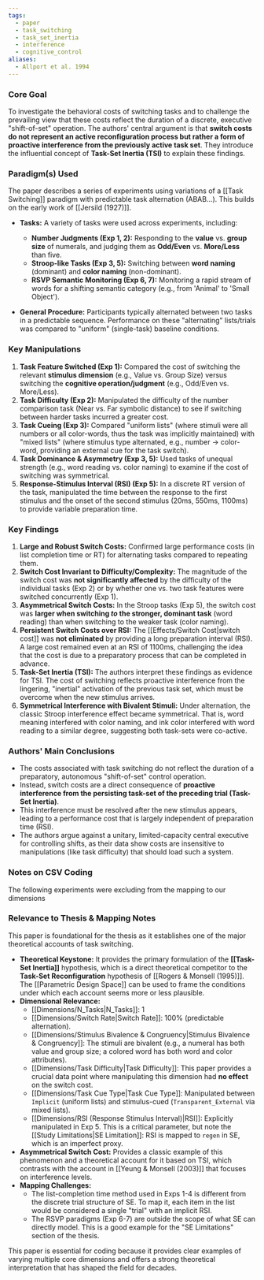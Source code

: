 ```yaml
---
tags:
  - paper
  - task_switching
  - task_set_inertia
  - interference
  - cognitive_control
aliases:
  - Allport et al. 1994
---
```

### Core Goal
To investigate the behavioral costs of switching tasks and to challenge the prevailing view that these costs reflect the duration of a discrete, executive "shift-of-set" operation. The authors' central argument is that **switch costs do not represent an active reconfiguration process but rather a form of proactive interference from the previously active task set**. They introduce the influential concept of **Task-Set Inertia (TSI)** to explain these findings.

### Paradigm(s) Used
The paper describes a series of experiments using variations of a [[Task Switching]] paradigm with predictable task alternation (ABAB...). This builds on the early work of [[Jersild (1927)]].

*   **Tasks:** A variety of tasks were used across experiments, including:
    *   **Number Judgments (Exp 1, 2):** Responding to the **value** vs. **group size** of numerals, and judging them as **Odd/Even** vs. **More/Less** than five.
    *   **Stroop-like Tasks (Exp 3, 5):** Switching between **word naming** (dominant) and **color naming** (non-dominant).
    *   **RSVP Semantic Monitoring (Exp 6, 7):** Monitoring a rapid stream of words for a shifting semantic category (e.g., from 'Animal' to 'Small Object').

*   **General Procedure:** Participants typically alternated between two tasks in a predictable sequence. Performance on these "alternating" lists/trials was compared to "uniform" (single-task) baseline conditions.

### Key Manipulations
1.  **Task Feature Switched (Exp 1):** Compared the cost of switching the relevant **stimulus dimension** (e.g., Value vs. Group Size) versus switching the **cognitive operation/judgment** (e.g., Odd/Even vs. More/Less).
2.  **Task Difficulty (Exp 2):** Manipulated the difficulty of the number comparison task (Near vs. Far symbolic distance) to see if switching between harder tasks incurred a greater cost.
3.  **Task Cueing (Exp 3):** Compared "uniform lists" (where stimuli were all numbers or all color-words, thus the task was implicitly maintained) with "mixed lists" (where stimulus type alternated, e.g., number -> color-word, providing an external cue for the task switch).
4.  **Task Dominance & Asymmetry (Exp 3, 5):** Used tasks of unequal strength (e.g., word reading vs. color naming) to examine if the cost of switching was symmetrical.
5.  **Response-Stimulus Interval (RSI) (Exp 5):** In a discrete RT version of the task, manipulated the time between the response to the first stimulus and the onset of the second stimulus (20ms, 550ms, 1100ms) to provide variable preparation time.

### Key Findings
1.  **Large and Robust Switch Costs:** Confirmed large performance costs (in list completion time or RT) for alternating tasks compared to repeating them.
2.  **Switch Cost Invariant to Difficulty/Complexity:** The magnitude of the switch cost was **not significantly affected** by the difficulty of the individual tasks (Exp 2) or by whether one vs. two task features were switched concurrently (Exp 1).
3.  **Asymmetrical Switch Costs:** In the Stroop tasks (Exp 5), the switch cost was **larger when switching *to* the stronger, dominant task** (word reading) than when switching to the weaker task (color naming).
4.  **Persistent Switch Costs over RSI:** The [[Effects/Switch Cost|switch cost]] was **not eliminated** by providing a long preparation interval (RSI). A large cost remained even at an RSI of 1100ms, challenging the idea that the cost is due to a preparatory process that can be completed in advance.
5.  **Task-Set Inertia (TSI):** The authors interpret these findings as evidence for TSI. The cost of switching reflects proactive interference from the lingering, "inertial" activation of the previous task set, which must be overcome when the new stimulus arrives.
6.  **Symmetrical Interference with Bivalent Stimuli:** Under alternation, the classic Stroop interference effect became symmetrical. That is, word meaning interfered with color naming, and ink color interfered with word reading to a similar degree, suggesting both task-sets were co-active.

### Authors' Main Conclusions
*   The costs associated with task switching do not reflect the duration of a preparatory, autonomous "shift-of-set" control operation.
*   Instead, switch costs are a direct consequence of **proactive interference from the persisting task-set of the preceding trial (Task-Set Inertia)**.
*   This interference must be resolved after the new stimulus appears, leading to a performance cost that is largely independent of preparation time (RSI).
*   The authors argue against a unitary, limited-capacity central executive for controlling shifts, as their data show costs are insensitive to manipulations (like task difficulty) that should load such a system.

### Notes on CSV Coding
The following experiments were excluding from the mapping to our dimensions
### Relevance to Thesis & Mapping Notes
This paper is foundational for the thesis as it establishes one of the major theoretical accounts of task switching.

*   **Theoretical Keystone:** It provides the primary formulation of the **[[Task-Set Inertia]]** hypothesis, which is a direct theoretical competitor to the **Task-Set Reconfiguration** hypothesis of [[Rogers & Monsell (1995)]]. The [[Parametric Design Space]] can be used to frame the conditions under which each account seems more or less plausible.
*   **Dimensional Relevance:**
    *   [[Dimensions/N_Tasks|N_Tasks]]: 1
    *   [[Dimensions/Switch Rate|Switch Rate]]: 100% (predictable alternation).
    *   [[Dimensions/Stimulus Bivalence & Congruency|Stimulus Bivalence & Congruency]]: The stimuli are bivalent (e.g., a numeral has both value and group size; a colored word has both word and color attributes).
    *   [[Dimensions/Task Difficulty|Task Difficulty]]: This paper provides a crucial data point where manipulating this dimension had **no effect** on the switch cost.
    *   [[Dimensions/Task Cue Type|Task Cue Type]]: Manipulated between `Implicit` (uniform lists) and stimulus-cued (`Transparent_External` via mixed lists).
    *   [[Dimensions/RSI (Response Stimulus Interval)|RSI]]: Explicitly manipulated in Exp 5. This is a critical parameter, but note the [[Study Limitations|SE Limitation]]: RSI is mapped to `regen` in SE, which is an imperfect proxy.
*   **Asymmetrical Switch Cost:** Provides a classic example of this phenomenon and a theoretical account for it based on TSI, which contrasts with the account in [[Yeung & Monsell (2003)]] that focuses on interference levels.
*   **Mapping Challenges:**
    *   The list-completion time method used in Exps 1-4 is different from the discrete trial structure of SE. To map it, each item in the list would be considered a single "trial" with an implicit RSI.
    *   The RSVP paradigms (Exp 6-7) are outside the scope of what SE can directly model. This is a good example for the "SE Limitations" section of the thesis.

This paper is essential for coding because it provides clear examples of varying multiple core dimensions and offers a strong theoretical interpretation that has shaped the field for decades.